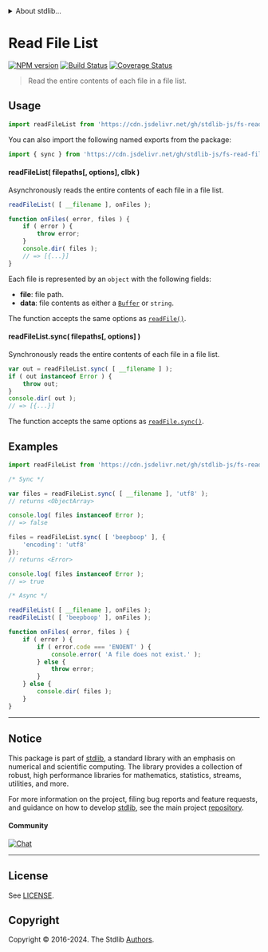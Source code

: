 <!--

@license Apache-2.0

Copyright (c) 2018 The Stdlib Authors.

Licensed under the Apache License, Version 2.0 (the "License");
you may not use this file except in compliance with the License.
You may obtain a copy of the License at

   http://www.apache.org/licenses/LICENSE-2.0

Unless required by applicable law or agreed to in writing, software
distributed under the License is distributed on an "AS IS" BASIS,
WITHOUT WARRANTIES OR CONDITIONS OF ANY KIND, either express or implied.
See the License for the specific language governing permissions and
limitations under the License.

-->


<details>
  <summary>
    About stdlib...
  </summary>
  <p>We believe in a future in which the web is a preferred environment for numerical computation. To help realize this future, we've built stdlib. stdlib is a standard library, with an emphasis on numerical and scientific computation, written in JavaScript (and C) for execution in browsers and in Node.js.</p>
  <p>The library is fully decomposable, being architected in such a way that you can swap out and mix and match APIs and functionality to cater to your exact preferences and use cases.</p>
  <p>When you use stdlib, you can be absolutely certain that you are using the most thorough, rigorous, well-written, studied, documented, tested, measured, and high-quality code out there.</p>
  <p>To join us in bringing numerical computing to the web, get started by checking us out on <a href="https://github.com/stdlib-js/stdlib">GitHub</a>, and please consider <a href="https://opencollective.com/stdlib">financially supporting stdlib</a>. We greatly appreciate your continued support!</p>
</details>

# Read File List

[![NPM version][npm-image]][npm-url] [![Build Status][test-image]][test-url] [![Coverage Status][coverage-image]][coverage-url] <!-- [![dependencies][dependencies-image]][dependencies-url] -->

> Read the entire contents of each file in a file list.



<section class="usage">

## Usage

```javascript
import readFileList from 'https://cdn.jsdelivr.net/gh/stdlib-js/fs-read-file-list@v0.2.2-deno/mod.js';
```

You can also import the following named exports from the package:

```javascript
import { sync } from 'https://cdn.jsdelivr.net/gh/stdlib-js/fs-read-file-list@v0.2.2-deno/mod.js';
```

#### readFileList( filepaths\[, options], clbk )

Asynchronously reads the entire contents of each file in a file list.

```javascript
readFileList( [ __filename ], onFiles );

function onFiles( error, files ) {
    if ( error ) {
        throw error;
    }
    console.dir( files );
    // => [{...}]
}
```

Each file is represented by an `object` with the following fields:

-   **file**: file path.
-   **data**: file contents as either a [`Buffer`][node-buffer] or `string`.

The function accepts the same options as [`readFile()`][@stdlib/fs/read-file].

#### readFileList.sync( filepaths\[, options] )

Synchronously reads the entire contents of each file in a file list.

```javascript
var out = readFileList.sync( [ __filename ] );
if ( out instanceof Error ) {
    throw out;
}
console.dir( out );
// => [{...}]
```

The function accepts the same options as [`readFile.sync()`][@stdlib/fs/read-file].

</section>

<!-- /.usage -->

<section class="examples">

## Examples

<!-- eslint no-undef: "error" -->

```javascript
import readFileList from 'https://cdn.jsdelivr.net/gh/stdlib-js/fs-read-file-list@v0.2.2-deno/mod.js';

/* Sync */

var files = readFileList.sync( [ __filename ], 'utf8' );
// returns <ObjectArray>

console.log( files instanceof Error );
// => false

files = readFileList.sync( [ 'beepboop' ], {
    'encoding': 'utf8'
});
// returns <Error>

console.log( files instanceof Error );
// => true

/* Async */

readFileList( [ __filename ], onFiles );
readFileList( [ 'beepboop' ], onFiles );

function onFiles( error, files ) {
    if ( error ) {
        if ( error.code === 'ENOENT' ) {
            console.error( 'A file does not exist.' );
        } else {
            throw error;
        }
    } else {
        console.dir( files );
    }
}
```

</section>

<!-- /.examples -->



<!-- Section for related `stdlib` packages. Do not manually edit this section, as it is automatically populated. -->

<section class="related">

</section>

<!-- /.related -->

<!-- Section for all links. Make sure to keep an empty line after the `section` element and another before the `/section` close. -->


<section class="main-repo" >

* * *

## Notice

This package is part of [stdlib][stdlib], a standard library with an emphasis on numerical and scientific computing. The library provides a collection of robust, high performance libraries for mathematics, statistics, streams, utilities, and more.

For more information on the project, filing bug reports and feature requests, and guidance on how to develop [stdlib][stdlib], see the main project [repository][stdlib].

#### Community

[![Chat][chat-image]][chat-url]

---

## License

See [LICENSE][stdlib-license].


## Copyright

Copyright &copy; 2016-2024. The Stdlib [Authors][stdlib-authors].

</section>

<!-- /.stdlib -->

<!-- Section for all links. Make sure to keep an empty line after the `section` element and another before the `/section` close. -->

<section class="links">

[npm-image]: http://img.shields.io/npm/v/@stdlib/fs-read-file-list.svg
[npm-url]: https://npmjs.org/package/@stdlib/fs-read-file-list

[test-image]: https://github.com/stdlib-js/fs-read-file-list/actions/workflows/test.yml/badge.svg?branch=v0.2.2
[test-url]: https://github.com/stdlib-js/fs-read-file-list/actions/workflows/test.yml?query=branch:v0.2.2

[coverage-image]: https://img.shields.io/codecov/c/github/stdlib-js/fs-read-file-list/main.svg
[coverage-url]: https://codecov.io/github/stdlib-js/fs-read-file-list?branch=main

<!--

[dependencies-image]: https://img.shields.io/david/stdlib-js/fs-read-file-list.svg
[dependencies-url]: https://david-dm.org/stdlib-js/fs-read-file-list/main

-->

[chat-image]: https://img.shields.io/gitter/room/stdlib-js/stdlib.svg
[chat-url]: https://app.gitter.im/#/room/#stdlib-js_stdlib:gitter.im

[stdlib]: https://github.com/stdlib-js/stdlib

[stdlib-authors]: https://github.com/stdlib-js/stdlib/graphs/contributors

[cli-section]: https://github.com/stdlib-js/fs-read-file-list#cli
[cli-url]: https://github.com/stdlib-js/fs-read-file-list/tree/cli
[@stdlib/fs-read-file-list]: https://github.com/stdlib-js/fs-read-file-list/tree/main

[umd]: https://github.com/umdjs/umd
[es-module]: https://developer.mozilla.org/en-US/docs/Web/JavaScript/Guide/Modules

[deno-url]: https://github.com/stdlib-js/fs-read-file-list/tree/deno
[deno-readme]: https://github.com/stdlib-js/fs-read-file-list/blob/deno/README.md
[umd-url]: https://github.com/stdlib-js/fs-read-file-list/tree/umd
[umd-readme]: https://github.com/stdlib-js/fs-read-file-list/blob/umd/README.md
[esm-url]: https://github.com/stdlib-js/fs-read-file-list/tree/esm
[esm-readme]: https://github.com/stdlib-js/fs-read-file-list/blob/esm/README.md
[branches-url]: https://github.com/stdlib-js/fs-read-file-list/blob/main/branches.md

[stdlib-license]: https://raw.githubusercontent.com/stdlib-js/fs-read-file-list/main/LICENSE

[@stdlib/fs/read-file]: https://github.com/stdlib-js/fs-read-file/tree/deno

[node-buffer]: https://nodejs.org/api/buffer.html

[ndjson]: http://ndjson.org/

</section>

<!-- /.links -->

